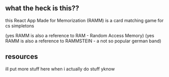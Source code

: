 ## what the heck is this??
this React App Made for Memorization (RAMM) is a card matching game for cs simpletons 

(yes RAMM is also a reference to RAM - Random Access Memory)
(yes RAMM is also a reference to RAMMSTEIN - a not so popular german band)


## resources
ill put more stuff here when i actually do stuff yknow
